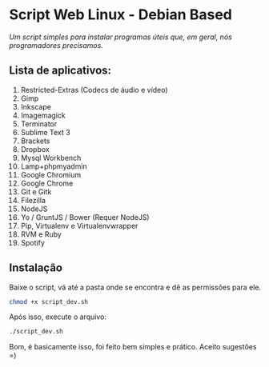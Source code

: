 # Script Web Linux - Debian Based

*Um script simples para instalar programas úteis que, em geral, nós programadores precisamos.*


## Lista de aplicativos:

  1. Restricted-Extras (Codecs de áudio e vídeo)
  1. Gimp
  1. Inkscape
  1. Imagemagick
  1. Terminator
  1. Sublime Text 3
  1. Brackets
  1. Dropbox
  1. Mysql Workbench
  1. Lamp+phpmyadmin
  1. Google Chromium
  1. Google Chrome
  1. Git e Gitk
  1. Filezilla
  1. NodeJS
  1. Yo / GruntJS / Bower (Requer NodeJS)
  1. Pip, Virtualenv e Virtualenvwrapper
  1. RVM e Ruby
  1. Spotify

## Instalação

Baixe o script, vá até a pasta onde se encontra e dê as permissões para ele.

```sh
chmod +x script_dev.sh
```

Após isso, execute o arquivo:

```sh
./script_dev.sh
```

Bom, é basicamente isso, foi feito bem simples e prático. Aceito sugestões =)
